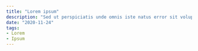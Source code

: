 ```yaml
---
title: "Lorem ipsum"
description: "Sed ut perspiciatis unde omnis iste natus error sit voluptatem"
date: "2020-11-24"
tags:
- Lorem
- Ipsum
---
```


